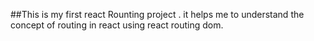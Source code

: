 ##This is my first react Rounting project . it helps me to understand the concept of routing in react using react routing dom.